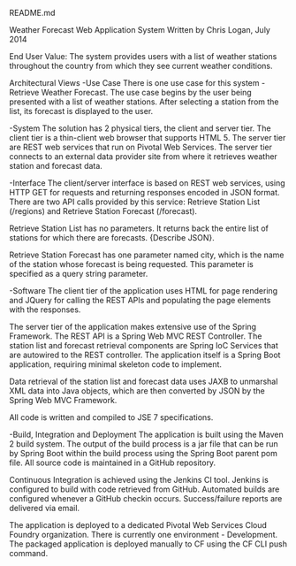 README.md

Weather Forecast Web Application System
Written by Chris Logan, July 2014

End User Value: The system provides users with a list of weather stations throughout the country from which they see current weather conditions.

Architectural Views
-Use Case
There is one use case for this system - Retrieve Weather Forecast.  The use case begins by the user being presented with a list of weather stations.  After selecting a station from the list, its forecast is displayed to the user.

-System
The solution has 2 physical tiers, the client and server tier.  The client tier is a thin-client web browser that supports HTML 5.  The server tier are REST web services that run on Pivotal Web Services.  The server tier connects to an external data provider site from where it retrieves weather station and forecast data.

-Interface
The client/server interface is based on REST web services, using HTTP GET for requests and returning responses encoded in JSON format.  There are two API calls provided by this service: Retrieve Station List (/regions) and Retrieve Station Forecast (/forecast).

Retrieve Station List has no parameters.  It returns back the entire list of stations for which there are forecasts.  {Describe JSON}.

Retrieve Station Forecast has one parameter named city, which is the name of the station whose forecast is being requested.  This parameter is specified as a query string parameter.

-Software
The client tier of the application uses HTML for page rendering and JQuery for calling the REST APIs and populating the page elements with the responses.

The server tier of the application makes extensive use of the Spring Framework.  The REST API is a Spring Web MVC REST Controller.  The station list and forecast retrieval components are Spring IoC Services that are autowired to the REST controller.  The application itself is a Spring Boot application, requiring minimal skeleton code to implement.

Data retrieval of the station list and forecast data uses JAXB to unmarshal XML data into Java objects, which are then converted by JSON by the Spring Web MVC Framework.

All code is written and compiled to JSE 7 specifications.

-Build, Integration and Deployment
The application is built using the Maven 2 build system.  The output of the build process is a jar file that can be run by Spring Boot within the build process using the Spring Boot parent pom file.  All source code is maintained in a GitHub repository.

Continuous Integration is achieved using the Jenkins CI tool.  Jenkins is configured to build with code retrieved from GitHub.  Automated builds are configured whenever a GitHub checkin occurs.  Success/failure reports are delivered via email.

The application is deployed to a dedicated Pivotal Web Services Cloud Foundry organization.  There is currently one environment - Development.  The packaged application is deployed manually to CF using the CF CLI push command.